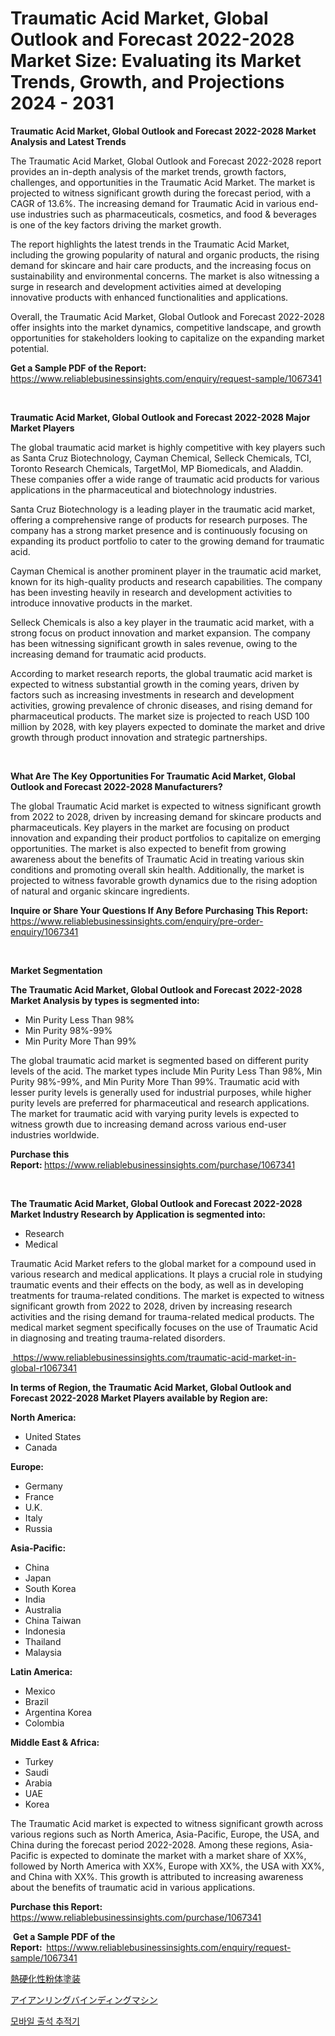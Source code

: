 <p><h1>Traumatic Acid Market, Global Outlook and Forecast 2022-2028 Market Size: Evaluating its Market Trends, Growth, and Projections 2024 - 2031</h1></p><p><strong>Traumatic Acid Market, Global Outlook and Forecast 2022-2028 Market Analysis and Latest Trends</strong></p>
<p><p>The Traumatic Acid Market, Global Outlook and Forecast 2022-2028 report provides an in-depth analysis of the market trends, growth factors, challenges, and opportunities in the Traumatic Acid Market. The market is projected to witness significant growth during the forecast period, with a CAGR of 13.6%. The increasing demand for Traumatic Acid in various end-use industries such as pharmaceuticals, cosmetics, and food & beverages is one of the key factors driving the market growth.</p><p>The report highlights the latest trends in the Traumatic Acid Market, including the growing popularity of natural and organic products, the rising demand for skincare and hair care products, and the increasing focus on sustainability and environmental concerns. The market is also witnessing a surge in research and development activities aimed at developing innovative products with enhanced functionalities and applications.</p><p>Overall, the Traumatic Acid Market, Global Outlook and Forecast 2022-2028 offer insights into the market dynamics, competitive landscape, and growth opportunities for stakeholders looking to capitalize on the expanding market potential.</p></p>
<p><strong>Get a Sample PDF of the Report:&nbsp;</strong> <a href="https://www.reliablebusinessinsights.com/enquiry/request-sample/1067341">https://www.reliablebusinessinsights.com/enquiry/request-sample/1067341</a></p>
<p>&nbsp;</p>
<p><strong>Traumatic Acid Market, Global Outlook and Forecast 2022-2028 Major Market Players</strong></p>
<p><p>The global traumatic acid market is highly competitive with key players such as Santa Cruz Biotechnology, Cayman Chemical, Selleck Chemicals, TCI, Toronto Research Chemicals, TargetMol, MP Biomedicals, and Aladdin. These companies offer a wide range of traumatic acid products for various applications in the pharmaceutical and biotechnology industries.</p><p>Santa Cruz Biotechnology is a leading player in the traumatic acid market, offering a comprehensive range of products for research purposes. The company has a strong market presence and is continuously focusing on expanding its product portfolio to cater to the growing demand for traumatic acid.</p><p>Cayman Chemical is another prominent player in the traumatic acid market, known for its high-quality products and research capabilities. The company has been investing heavily in research and development activities to introduce innovative products in the market.</p><p>Selleck Chemicals is also a key player in the traumatic acid market, with a strong focus on product innovation and market expansion. The company has been witnessing significant growth in sales revenue, owing to the increasing demand for traumatic acid products.</p><p>According to market research reports, the global traumatic acid market is expected to witness substantial growth in the coming years, driven by factors such as increasing investments in research and development activities, growing prevalence of chronic diseases, and rising demand for pharmaceutical products. The market size is projected to reach USD 100 million by 2028, with key players expected to dominate the market and drive growth through product innovation and strategic partnerships.</p></p>
<p>&nbsp;</p>
<p><strong>What Are The Key Opportunities For Traumatic Acid Market, Global Outlook and Forecast 2022-2028 Manufacturers?</strong></p>
<p><p>The global Traumatic Acid market is expected to witness significant growth from 2022 to 2028, driven by increasing demand for skincare products and pharmaceuticals. Key players in the market are focusing on product innovation and expanding their product portfolios to capitalize on emerging opportunities. The market is also expected to benefit from growing awareness about the benefits of Traumatic Acid in treating various skin conditions and promoting overall skin health. Additionally, the market is projected to witness favorable growth dynamics due to the rising adoption of natural and organic skincare ingredients.</p></p>
<p><strong>Inquire or Share Your Questions If Any Before Purchasing This Report:</strong> <a href="https://www.reliablebusinessinsights.com/enquiry/pre-order-enquiry/1067341">https://www.reliablebusinessinsights.com/enquiry/pre-order-enquiry/1067341</a></p>
<p>&nbsp;</p>
<p><strong>Market Segmentation</strong></p>
<p><strong>The Traumatic Acid Market, Global Outlook and Forecast 2022-2028 Market Analysis by types is segmented into:</strong></p>
<p><ul><li>Min Purity Less Than 98%</li><li>Min Purity 98%-99%</li><li>Min Purity More Than 99%</li></ul></p>
<p><p>The global traumatic acid market is segmented based on different purity levels of the acid. The market types include Min Purity Less Than 98%, Min Purity 98%-99%, and Min Purity More Than 99%. Traumatic acid with lesser purity levels is generally used for industrial purposes, while higher purity levels are preferred for pharmaceutical and research applications. The market for traumatic acid with varying purity levels is expected to witness growth due to increasing demand across various end-user industries worldwide.</p></p>
<p><strong>Purchase this Report:&nbsp;</strong><a href="https://www.reliablebusinessinsights.com/purchase/1067341">https://www.reliablebusinessinsights.com/purchase/1067341</a></p>
<p>&nbsp;</p>
<p><strong>The Traumatic Acid Market, Global Outlook and Forecast 2022-2028 Market Industry Research by Application is segmented into:</strong></p>
<p><ul><li>Research</li><li>Medical</li></ul></p>
<p><p>Traumatic Acid Market refers to the global market for a compound used in various research and medical applications. It plays a crucial role in studying traumatic events and their effects on the body, as well as in developing treatments for trauma-related conditions. The market is expected to witness significant growth from 2022 to 2028, driven by increasing research activities and the rising demand for trauma-related medical products. The medical market segment specifically focuses on the use of Traumatic Acid in diagnosing and treating trauma-related disorders.</p></p>
<p><a href="https://www.reliablebusinessinsights.com/traumatic-acid-market-in-global-r1067341">&nbsp;https://www.reliablebusinessinsights.com/traumatic-acid-market-in-global-r1067341</a></p>
<p><strong>In terms of Region, the Traumatic Acid Market, Global Outlook and Forecast 2022-2028 Market Players available by Region are:</strong></p>
<p>
    <p> <strong> North America: </strong>
        <ul>
            <li>United States</li>
            <li>Canada</li>
        </ul>
        </p> 
    <p> <strong> Europe: </strong>
        <ul>
            <li>Germany</li>
            <li>France</li>
            <li>U.K.</li>
            <li>Italy</li>
            <li>Russia</li>
        </ul>
        </p> 
    <p> <strong> Asia-Pacific: </strong>
        <ul>
            <li>China</li>
            <li>Japan</li>
            <li>South Korea</li>
            <li>India</li>
            <li>Australia</li>
            <li>China Taiwan</li>
            <li>Indonesia</li>
            <li>Thailand</li>
            <li>Malaysia</li>
        </ul>
        </p> 
    <p> <strong> Latin America: </strong>
        <ul>
            <li>Mexico</li>
            <li>Brazil</li>
            <li>Argentina Korea</li>
            <li>Colombia</li>
        </ul>
        </p> 
    <p> <strong> Middle East & Africa: </strong>
        <ul>
            <li>Turkey</li>
            <li>Saudi</li>
            <li>Arabia</li>
            <li>UAE</li>
            <li>Korea</li>
        </ul>
    </p>
    </p>
<p><p>The Traumatic Acid market is expected to witness significant growth across various regions such as North America, Asia-Pacific, Europe, the USA, and China during the forecast period 2022-2028. Among these regions, Asia-Pacific is expected to dominate the market with a market share of XX%, followed by North America with XX%, Europe with XX%, the USA with XX%, and China with XX%. This growth is attributed to increasing awareness about the benefits of traumatic acid in various applications.</p></p>
<p><strong>Purchase this Report: </strong><a href="https://www.reliablebusinessinsights.com/purchase/1067341">https://www.reliablebusinessinsights.com/purchase/1067341</a></p>
<p>&nbsp;<strong>Get a Sample PDF of the Report:&nbsp;&nbsp;</strong><a href="https://www.reliablebusinessinsights.com/enquiry/request-sample/1067341">https://www.reliablebusinessinsights.com/enquiry/request-sample/1067341</a></p>
<p><strong></strong></p>
<p><p><a href="https://github.com/tanyaali3/Market-Research-Report-List-1/blob/main/784837286602.md">熱硬化性粉体塗装</a></p><p><a href="https://github.com/DwightHuels1/Market-Research-Report-List-1/blob/main/170938886603.md">アイアンリングバインディングマシン</a></p><p><a href="https://medium.com/@haroldwarren626/%EB%AA%A8%EB%B0%94%EC%9D%BC-%EC%B6%9C%EC%84%9D-%EC%B6%94%EC%A0%81%EA%B8%B0-%EC%8B%9C%EC%9E%A5-%EA%B7%9C%EB%AA%A8-%EC%8B%9C%EC%9E%A5-%EC%A0%84%EB%A7%9D-%EB%B0%8F-%EC%8B%9C%EC%9E%A5-%EC%98%88%EC%B8%A1-2024%EB%85%84%EB%B6%80%ED%84%B0-2031%EB%85%84-1c0d78fb4d4e">모바일 출석 추적기</a></p></p>